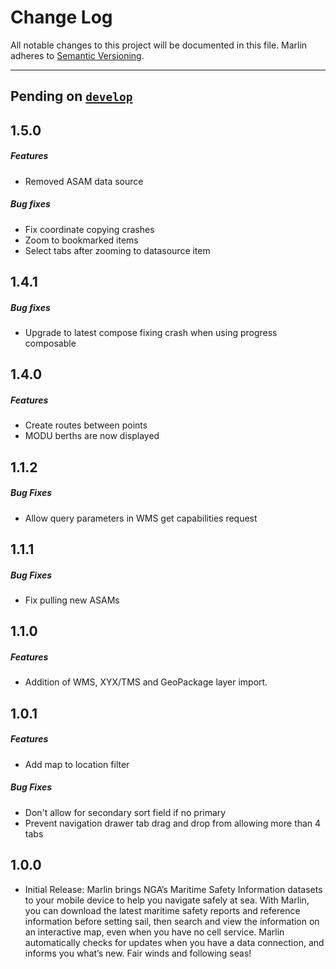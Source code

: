 # Change Log
All notable changes to this project will be documented in this file.
Marlin adheres to [Semantic Versioning](http://semver.org/).

---
## Pending on [`develop`](https://github.com/ngageoint/mage-server/tree/develop)

## 1.5.0

##### Features
* Removed ASAM data source

##### Bug fixes
* Fix coordinate copying crashes
* Zoom to bookmarked items
* Select tabs after zooming to datasource item

## 1.4.1

##### Bug fixes
* Upgrade to latest compose fixing crash when using progress composable

## 1.4.0

##### Features
* Create routes between points
* MODU berths are now displayed

## 1.1.2

##### Bug Fixes
* Allow query parameters in WMS get capabilities request

## 1.1.1

##### Bug Fixes
* Fix pulling new ASAMs

## 1.1.0

##### Features
* Addition of WMS, XYX/TMS and GeoPackage layer import.

## 1.0.1

##### Features
* Add map to location filter

##### Bug Fixes
* Don't allow for secondary sort field if no primary
* Prevent navigation drawer tab drag and drop from allowing more than 4 tabs

## 1.0.0
  * Initial Release: Marlin brings NGA’s Maritime Safety Information datasets to your mobile device to help you navigate safely at sea. With Marlin, you can download the latest maritime safety reports and reference information before setting sail, then search and view the information on an interactive map, even when you have no cell service. Marlin automatically checks for updates when you have a data connection, and informs you what’s new.
  Fair winds and following seas!
